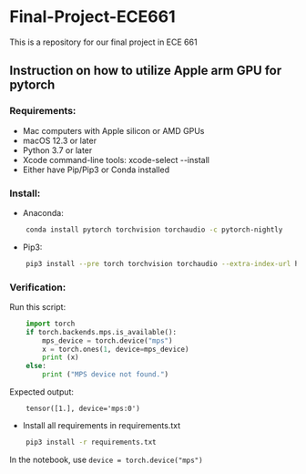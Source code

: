 # Final-Project-ECE661
This is a repository for our final project in ECE 661

## Instruction on how to utilize Apple arm GPU for pytorch
### Requirements:
- Mac computers with Apple silicon or AMD GPUs
- macOS 12.3 or later
- Python 3.7 or later
- Xcode command-line tools: xcode-select --install
- Either have Pip/Pip3 or Conda installed
### Install:
- Anaconda:
```bash
    conda install pytorch torchvision torchaudio -c pytorch-nightly
```
- Pip3:
```bash
    pip3 install --pre torch torchvision torchaudio --extra-index-url https://download.pytorch.org/whl/nightly/cpu
```

### Verification:
Run this script:
```python
    import torch
    if torch.backends.mps.is_available():
        mps_device = torch.device("mps")
        x = torch.ones(1, device=mps_device)
        print (x)
    else:
        print ("MPS device not found.")
```

Expected output:
```
    tensor([1.], device='mps:0')
```

- Install all requirements in requirements.txt
```bash
    pip3 install -r requirements.txt
```
In the notebook, use `device = torch.device("mps")`